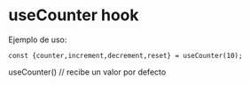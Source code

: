# useCounter hook

Ejemplo de uso:

```
const {counter,increment,decrement,reset} = useCounter(10);

```

useCounter() // recibe un valor por defecto